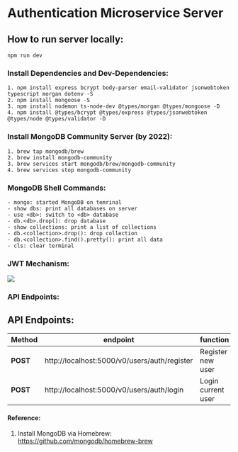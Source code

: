 # Authentication Microservice Server

## How to run server locally:

```
npm run dev
```

### Install Dependencies and Dev-Dependencies:

```
1. npm install express bcrypt body-parser email-validator jsonwebtoken typescript morgan dotenv -S
2. npm install mongoose -S
3. npm install nodemon ts-node-dev @types/morgan @types/mongoose -D
4. npm install @types/bcrypt @types/express @types/jsonwebtoken @types/node @types/validator -D
```

### Install MongoDB Community Server (by 2022):

```
1. brew tap mongodb/brew
2. brew install mongodb-community
3. brew services start mongodb/brew/mongodb-community
4. brew services stop mongodb-community
```

### MongoDB Shell Commands:

```
- mongo: started MongoDB on temrinal
- show dbs: print all databases on server
- use <db>: switch to <db> database
- db.<db>.drop(): drop database
- show collections: print a list of collections
- db.<collection>.drop(): drop collection
- db.<collection>.find().pretty(): print all data
- cls: clear terminal
```

### JWT Mechanism:

<image src="../public/jwt.png">

### API Endpoints:

## API Endpoints:

| **Method** | **endpoint**                                 | **function**       |
| ---------- | -------------------------------------------- | ------------------ |
| **POST**   | http://localhost:5000/v0/users/auth/register | Register new user  |
| **POST**   | http://localhost:5000/v0/users/auth/login    | Login current user |

#### Reference:

1. Install MongoDB via Homebrew: https://github.com/mongodb/homebrew-brew
